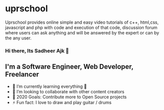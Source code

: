 # uprschool
Uprschool provides online simple and easy video tutorials of c++, html,css, javascript and
php with code and execution of that code, discussion forum where users can ask anything and
will be answered by the expert or can by the any user.

### Hi there, Its Sadheer Ajk 👋

## I'm a Software Engineer, Web Developer, Freelancer

- 🌱 I’m currently learning everything 🤣
- 👯 I’m looking to collaborate with other content creators
- 🥅 2020 Goals: Contribute more to Open Source projects
- ⚡ Fun fact: I love to draw and play guitar / drums




